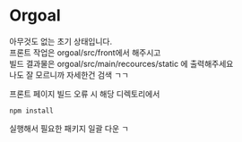 # Orgoal 
아무것도 없는 초기 상태입니다.  
프론트 작업은 orgoal/src/front에서 해주시고  
빌드 결과물은 orgoal/src/main/recources/static 에 출력해주세요  
나도 잘 모르니까 자세한건 검색 ㄱㄱ



프론트 페이지 빌드 오류 시 해당 디렉토리에서

```
npm install
```

실행해서 필요한 패키지 일괄 다운 ㄱ